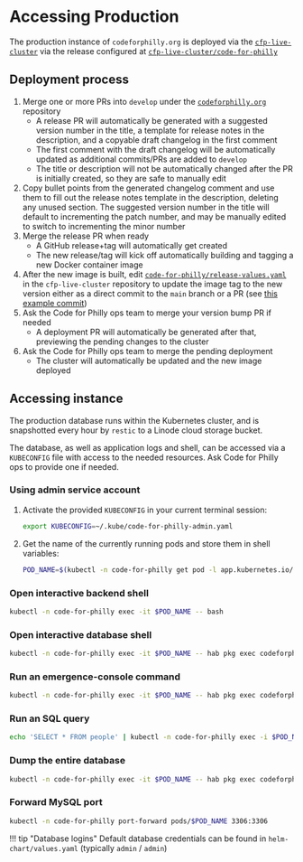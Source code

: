 # Accessing Production

The production instance of `codeforphilly.org` is deployed via the [`cfp-live-cluster`](https://github.com/CodeForPhilly/cfp-live-cluster) via the release configured at [`cfp-live-cluster/code-for-philly`](https://github.com/CodeForPhilly/cfp-live-cluster/tree/main/code-for-philly)

## Deployment process

1. Merge one or more PRs into `develop` under the [`codeforphilly.org`](https://github.com/CodeForPhilly/codeforphilly.org) repository
    - A release PR will automatically be generated with a suggested version number in the title, a template for release notes in the description, and a copyable draft changelog in the first comment
    - The first comment with the draft changelog will be automatically updated as additional commits/PRs are added to `develop`
    - The title or description will not be automatically changed after the PR is initially created, so they are safe to manually edit
2. Copy bullet points from the generated changelog comment and use them to fill out the release notes template in the description, deleting any unused section. The suggested version number in the title will default to incrementing the patch number, and may be manually edited to switch to incrementing the minor number
3. Merge the release PR when ready
    - A GitHub release+tag will automatically get created
    - The new release/tag will kick off automatically building and tagging a new Docker container image
4. After the new image is built, edit [`code-for-philly/release-values.yaml`](https://github.com/CodeForPhilly/cfp-live-cluster/blob/main/code-for-philly/release-values.yaml) in the `cfp-live-cluster` repository to update the image tag to the new version either as a direct commit to the `main` branch or a PR (see [this example commit](https://github.com/CodeForPhilly/cfp-live-cluster/commit/67ce5a73b94ebd6e12a5aff34f2f7b02a9fd42f2))
5. Ask the Code for Philly ops team to merge your version bump PR if needed
    - A deployment PR will automatically be generated after that, previewing the pending changes to the cluster
6. Ask the Code for Philly ops team to merge the pending deployment
    - The cluster will automatically be updated and the new image deployed

## Accessing instance

The production database runs within the Kubernetes cluster, and is snapshotted every hour by `restic` to a Linode cloud storage bucket.

The database, as well as application logs and shell, can be accessed via a `KUBECONFIG` file with access to the needed resources. Ask Code for Philly ops to provide one if needed.

### Using admin service account

1. Activate the provided `KUBECONFIG` in your current terminal session:

    ```bash
    export KUBECONFIG=~/.kube/code-for-philly-admin.yaml
    ```

2. Get the name of the currently running pods and store them in shell variables:

    ```bash
    POD_NAME=$(kubectl -n code-for-philly get pod -l app.kubernetes.io/name=code-for-philly -o jsonpath='{.items[0].metadata.name}')
    ```

### Open interactive backend shell

```bash
kubectl -n code-for-philly exec -it $POD_NAME -- bash
```

### Open interactive database shell

```bash
kubectl -n code-for-philly exec -it $POD_NAME -- hab pkg exec codeforphilly/site-composite mysql
```

### Run an emergence-console command

```bash
kubectl -n code-for-philly exec -it $POD_NAME -- hab pkg exec codeforphilly/site-composite emergence-console-run migrations:execute
```

### Run an SQL query

```bash
echo 'SELECT * FROM people' | kubectl -n code-for-philly exec -i $POD_NAME -- hab pkg exec codeforphilly/site-composite mysql
```

### Dump the entire database

```bash
kubectl -n code-for-philly exec -it $POD_NAME -- hab pkg exec codeforphilly/site-composite mysqldump 'codeforphilly' > /tmp/codeforphilly.sql
```

### Forward MySQL port

```bash
kubectl -n code-for-philly port-forward pods/$POD_NAME 3306:3306
```

!!! tip "Database logins"
    Default database credentials can be found in `helm-chart/values.yaml` (typically `admin` / `admin`)
